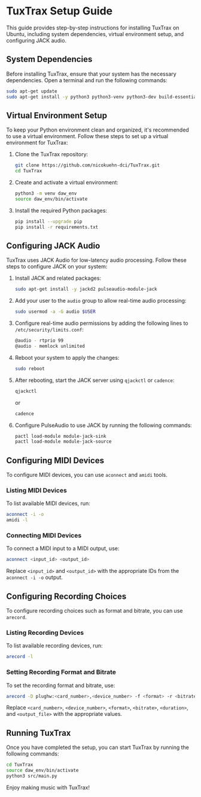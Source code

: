 # TuxTrax Setup Guide

This guide provides step-by-step instructions for installing TuxTrax on Ubuntu, including system dependencies, virtual environment setup, and configuring JACK audio.

## System Dependencies

Before installing TuxTrax, ensure that your system has the necessary dependencies. Open a terminal and run the following commands:

```bash
sudo apt-get update
sudo apt-get install -y python3 python3-venv python3-dev build-essential libjack-jackd2-dev jackd2 qtbase5-dev libasound2-dev portaudio19-dev libportaudio2 libportaudiocpp0 ffmpeg git curl
```

## Virtual Environment Setup

To keep your Python environment clean and organized, it's recommended to use a virtual environment. Follow these steps to set up a virtual environment for TuxTrax:

1. Clone the TuxTrax repository:

    ```bash
    git clone https://github.com/nicokuehn-dci/TuxTrax.git
    cd TuxTrax
    ```

2. Create and activate a virtual environment:

    ```bash
    python3 -m venv daw_env
    source daw_env/bin/activate
    ```

3. Install the required Python packages:

    ```bash
    pip install --upgrade pip
    pip install -r requirements.txt
    ```

## Configuring JACK Audio

TuxTrax uses JACK Audio for low-latency audio processing. Follow these steps to configure JACK on your system:

1. Install JACK and related packages:

    ```bash
    sudo apt-get install -y jackd2 pulseaudio-module-jack
    ```

2. Add your user to the `audio` group to allow real-time audio processing:

    ```bash
    sudo usermod -a -G audio $USER
    ```

3. Configure real-time audio permissions by adding the following lines to `/etc/security/limits.conf`:

    ```bash
    @audio - rtprio 99
    @audio - memlock unlimited
    ```

4. Reboot your system to apply the changes:

    ```bash
    sudo reboot
    ```

5. After rebooting, start the JACK server using `qjackctl` or `cadence`:

    ```bash
    qjackctl
    ```

    or

    ```bash
    cadence
    ```

6. Configure PulseAudio to use JACK by running the following commands:

    ```bash
    pactl load-module module-jack-sink
    pactl load-module module-jack-source
    ```

## Configuring MIDI Devices

To configure MIDI devices, you can use `aconnect` and `amidi` tools.

### Listing MIDI Devices
To list available MIDI devices, run:
```bash
aconnect -i -o
amidi -l
```

### Connecting MIDI Devices
To connect a MIDI input to a MIDI output, use:
```bash
aconnect <input_id> <output_id>
```
Replace `<input_id>` and `<output_id>` with the appropriate IDs from the `aconnect -i -o` output.

## Configuring Recording Choices

To configure recording choices such as format and bitrate, you can use `arecord`.

### Listing Recording Devices
To list available recording devices, run:
```bash
arecord -l
```

### Setting Recording Format and Bitrate
To set the recording format and bitrate, use:
```bash
arecord -D plughw:<card_number>,<device_number> -f <format> -r <bitrate> -d <duration> <output_file>
```
Replace `<card_number>`, `<device_number>`, `<format>`, `<bitrate>`, `<duration>`, and `<output_file>` with the appropriate values.

## Running TuxTrax

Once you have completed the setup, you can start TuxTrax by running the following commands:

```bash
cd TuxTrax
source daw_env/bin/activate
python3 src/main.py
```

Enjoy making music with TuxTrax!
